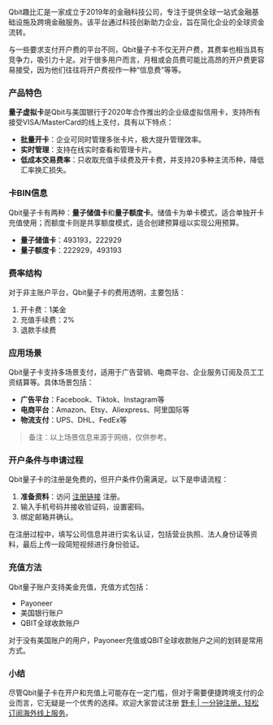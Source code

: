 Qbit趣比汇是一家成立于2019年的金融科技公司，专注于提供全球一站式金融基础设施及跨境金融服务。该平台通过科技创新助力企业，旨在简化企业的全球资金流转。

与一些要求支付开户费的平台不同，Qbit量子卡不仅无开户费，其费率也相当具有竞争力，吸引力十足。对于很多用户而言，月租或会员费可能比高昂的开户费更容易接受，因为他们往往将开户费视作一种“信息费”等等。

### 产品特色

**量子虚拟卡**是Qbit与美国银行于2020年合作推出的企业级虚拟信用卡，支持所有接受VISA/MasterCard的线上支付，具有以下特点：

- **批量开卡**：企业可同时管理多张卡片，极大提升管理效率。
- **实时管理**：支持在线实时查看和管理卡片。
- **低成本交易费率**：只收取充值手续费及开卡费，并支持20多种主流币种，降低汇率换汇损失。

### 卡BIN信息

Qbit量子卡有两种：**量子储值卡**和**量子额度卡**。储值卡为单卡模式，适合单独开卡充值使用；而额度卡则是共享额度模式，适合创建预算组以实现公用预算。

- **量子储值卡**：493193，222929
- **量子额度卡**：222929，493193

### 费率结构

对于非主账户平台，Qbit量子卡的费用透明，主要包括：

1. 开卡费：1美金
2. 充值手续费：2%
3. 退款手续费

### 应用场景

Qbit量子卡支持多场景支付，适用于广告营销、电商平台、企业服务订阅及员工工资结算等。具体场景包括：

- **广告平台**：Facebook、Tiktok、Instagram等
- **电商平台**：Amazon、Etsy、Aliexpress、阿里国际等
- **物流支付**：UPS、DHL、FedEx等

> 备注：以上场景信息来源于网络，仅供参考。

### 开户条件与申请过程

Qbit量子卡的注册是免费的，但开户条件仍需满足。以下是申请流程：

1. **准备资料**：访问 [注册链接](https://bit.ly/bewildcard) 注册。
2. 输入手机号码并接收验证码，设置密码。
3. 绑定邮箱并确认。

在注册过程中，填写公司信息并进行实名认证，包括营业执照、法人身份证等资料，最后上传一段简短视频进行身份验证。

### 充值方法

Qbit量子账户支持美金充值，充值方式包括：

- Payoneer
- 美国银行账户
- QBIT全球收款账户

对于没有美国账户的用户，Payoneer充值或QBIT全球收款账户之间的划转是常用方式。

### 小结

尽管Qbit量子卡在开户和充值上可能存在一定门槛，但对于需要便捷跨境支付的企业而言，它无疑是一个优秀的选择。欢迎大家尝试注册 [野卡 | 一分钟注册，轻松订阅海外线上服务](https://bit.ly/bewildcard)。